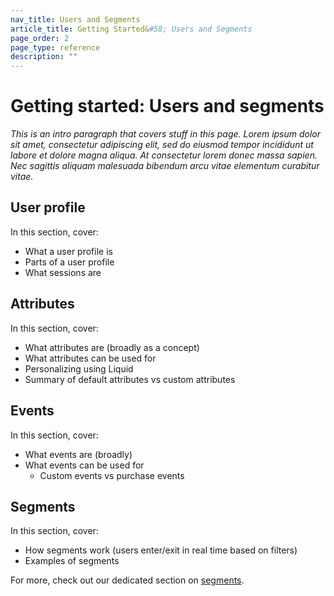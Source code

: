 ```yaml
---
nav_title: Users and Segments
article_title: Getting Started&#58; Users and Segments
page_order: 2
page_type: reference
description: ""
---
```


# Getting started: Users and segments

*This is an intro paragraph that covers stuff in this page. Lorem ipsum dolor sit amet, consectetur adipiscing elit, sed do eiusmod tempor incididunt ut labore et dolore magna aliqua. At consectetur lorem donec massa sapien. Nec sagittis aliquam malesuada bibendum arcu vitae elementum curabitur vitae.*

## User profile

In this section, cover:

- What a user profile is
- Parts of a user profile
- What sessions are

## Attributes

In this section, cover:

- What attributes are (broadly as a concept)
- What attributes can be used for
- Personalizing using Liquid
- Summary of default attributes vs custom attributes

## Events

In this section, cover:

- What events are (broadly)
- What events can be used for
   - Custom events vs purchase events

## Segments

In this section, cover:

- How segments work (users enter/exit in real time based on filters)
- Examples of segments

For more, check out our dedicated section on [segments]({{site.baseurl}}/user_guide/engagement_tools/segments).
